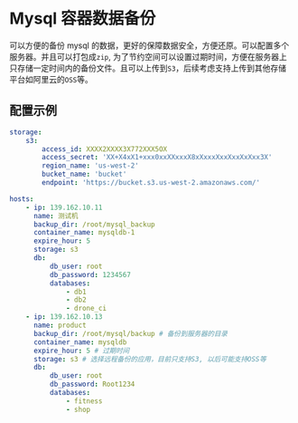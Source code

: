# Mysql 容器数据备份

可以方便的备份 mysql 的数据，更好的保障数据安全，方便还原。可以配置多个服务器。并且可以打包成`zip`, 为了节约空间可以设置过期时间，方便在服务器上只存储一定时间内的备份文件。且可以上传到`S3`，后续考虑支持上传到其他存储平台如阿里云的`OSS`等。

## 配置示例

```yaml
storage:
    s3:
        access_id: XXXX2XXXX3X772XXX5OX
        access_secret: 'XX+X4xX1+xxx0xxXXxxxX8xXxxxXxxXxxXxXxx3X'
        region_name: 'us-west-2'
        bucket_name: 'bucket'
        endpoint: 'https://bucket.s3.us-west-2.amazonaws.com/'

hosts:
    - ip: 139.162.10.11
      name: 测试机
      backup_dir: /root/mysql_backup
      container_name: mysqldb-1
      expire_hour: 5
      storage: s3
      db:
          db_user: root
          db_password: 1234567
          databases:
              - db1
              - db2
              - drone_ci
    - ip: 139.162.10.13
      name: product
      backup_dir: /root/mysql/backup # 备份到服务器的目录
      container_name: mysqldb
      expire_hour: 5 # 过期时间
      storage: s3 # 选择远程备份的应用，目前只支持S3, 以后可能支持OSS等
      db:
          db_user: root
          db_password: Root1234
          databases:
              - fitness
              - shop
```
